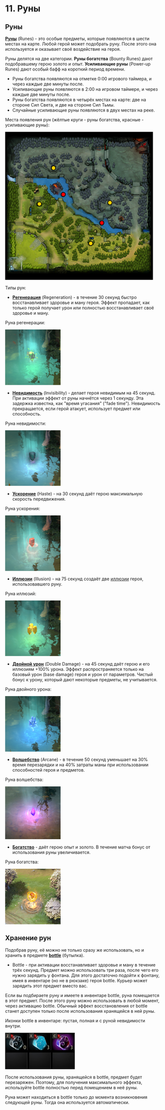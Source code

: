 # 11. Руны

## Руны

[**Руны**](https://dota2-ru.gamepedia.com/%D0%A0%D1%83%D0%BD%D1%8B) (Runes) - это особые предметы, которые появляются в шести местах на карте. Любой герой может подобрать руну. После этого она используется и оказывает своё воздействие на героя.

Руны делятся на две категории. **Руны богатства** (Bounty Runes) дают подобравшему герою золото и опыт. **Усиливающие руны** (Power-up Runes) дают особый бафф на короткий период времени.

* Руны богатства появляются на отметке 0:00 игрового таймера, и через каждые две минуты после.
* Усиливающие руны появляются в 2:00 на игровом таймере, и через каждые две минуты после.
* Руны богатства появляются в четырёх местах на карте: две на стороне Сил Света, и две на стороне Сил Тьмы.
* Случайные усиливающие руны появляются в двух местах на реке.

Места появления рун (жёлтые круги - руны богатства, красные - усиливающие руны):

![Места появления рун](images/11.1_rune_spawns.png)

Типы рун:

* [**Регенерация**](https://dota2-ru.gamepedia.com/%D0%A0%D1%83%D0%BD%D1%8B#.D0.A0.D0.B5.D0.B3.D0.B5.D0.BD.D0.B5.D1.80.D0.B0.D1.86.D0.B8.D1.8F) (Regeneration) - в течение 30 секунд быстро восстанавливает здоровье и ману героя. Эффект пропадает, как только герой получает урон или полностью восстанавливает своё здоровье и ману.

Руна регенерации:

![Руна регенерации](images/11.2_regeneration_rune.png)

* [**Невидимость**](https://dota2-ru.gamepedia.com/%D0%A0%D1%83%D0%BD%D1%8B#.D0.9D.D0.B5.D0.B2.D0.B8.D0.B4.D0.B8.D0.BC.D0.BE.D1.81.D1.82.D1.8C) (Invisibility) - делает героя невидимым на 45 секунд. При активации эффект от руны начнётся через 1 секунду. Эта задержка известна, как "время угасания" ("fade time"). Невидимость прекращается, если герой атакует, использует предмет или способность.

Руна невидимости:

![Руна невидимости](images/11.3_invisibility_rune.png)

* [**Ускорение**](https://dota2-ru.gamepedia.com/%D0%A0%D1%83%D0%BD%D1%8B#.D0.A3.D1.81.D0.BA.D0.BE.D1.80.D0.B5.D0.BD.D0.B8.D0.B5) (Haste) - на 30 секунд даёт герою максимальную скорость передвижения.

Руна ускорения:

![Руна ускорения](images/11.4_haste_rune.png)

* [**Иллюзии**](https://dota2-ru.gamepedia.com/%D0%A0%D1%83%D0%BD%D1%8B#.D0.98.D0.BB.D0.BB.D1.8E.D0.B7.D0.B8.D0.B8) (Illusion) - на 75 секунд создаёт две [иллюзии](https://dota2-ru.gamepedia.com/%D0%98%D0%BB%D0%BB%D1%8E%D0%B7%D0%B8%D0%B8) героя, использовавшего руну.

Руна иллюзий:

![Руна иллюзий](images/11.5_illusion_rune.png)

* [**Двойной урон**](https://dota2-ru.gamepedia.com/%D0%A0%D1%83%D0%BD%D1%8B#.D0.94.D0.B2.D0.BE.D0.B9.D0.BD.D0.BE.D0.B9_.D1.83.D1.80.D0.BE.D0.BD) (Double Damage) - на 45 секунд даёт герою и его иллюзиям +100% урона. Эффект распространяется только на базовый урон (base damage) героя и урон от параметров. Чистый бонус к урону, который дают некоторые предметы, не учитывается.

Руна двойного урона:

![Руна двойного урона](images/11.6_double_damage_rune.png)

* [**Волшебство**](https://dota2-ru.gamepedia.com/%D0%A0%D1%83%D0%BD%D1%8B#.D0.92.D0.BE.D0.BB.D1.88.D0.B5.D0.B1.D1.81.D1.82.D0.B2.D0.BE) (Arcane) - в течение 50 секунд уменьшает на 30% время перезарядки и на 40% затраты маны при использовании способностей героя и предметов.

Руна волшебства:

![Руна волшебства](images/11.7_arcane_rune.png)

* [**Богатство**](https://dota2-ru.gamepedia.com/%D0%A0%D1%83%D0%BD%D1%8B#.D0.A0.D1.83.D0.BD.D0.B0_.D0.B1.D0.BE.D0.B3.D0.B0.D1.82.D1.81.D1.82.D0.B2.D0.B0) - даёт герою опыт и золото. В течение матча бонус от использования руны увеличивается.

Руна богатства:

![Руна богатства](images/11.8_bounty_rune.png)

## Хранение рун

Подобрав руну, её можно не только сразу же использовать, но и хранить в предмете [**bottle**](https://dota2-ru.gamepedia.com/Bottle) (бутылка).

* Bottle - при активации восстанавливает здоровье и ману в течение трёх секунд. Предмет можно использовать три раза, после чего его нужно зарядить у фонтана. Для этого достаточно подойти к фонтану, имея в инвентаре (но не в рюкзаке) героя bottle. Курьер может зарядить этот предмет вместо вас.

Если вы подбираете руну и имеете в инвентаре bottle, руна помещается в этот предмет. После этого руну можно использовать в любой момент, через активацию bottle. Обычный эффект восстановления от bottle станет доступен только после использования хранящейся в ней руны.

Иконки bottle в инвентаре: пустая, полная и с руной невидимости внутри.

![Bottle](images/11.9_bottle.png)

После использования руны, хранящейся в bottle, предмет будет перезаряжен. Поэтому, для получения максимального эффекта, используйте bottle полностью перед помещением в неё руны.

Руна может находиться в bottle только до момента возникновения следующей руны. Тогда она используется автоматически.
